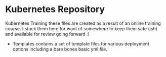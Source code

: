 # Kubernetes Repository 
Kubernetes Training
these files are created as a result of an online training course. I stuck them here for want of somewhere to keep them safe (ish) and available for review going forward :)
  - Templates contains a set of template files for various deployment options including a bare bones basic yml file. 
  
